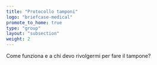 ```yaml
---
title: "Protocollo tamponi"
logo: "briefcase-medical"
promote_to_home: true
type: "group"
layout: "subsection"
weight: 2
---
```


Come funziona e a chi devo rivolgermi per fare il tampone?
